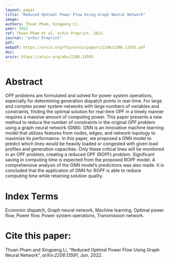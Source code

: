 ```yaml
---
layout: paper
title: "Reduced Optimal Power Flow Using Graph Neural Network"
image: 
authors: Thuan Pham, Xingpeng Li.
year: 2022
ref: Thuan Pham et al, arXiv Preprint, 2022.
journal: "arXiv Preprint"
pdf: 
webpdf: https://arxiv.org/ftp/arxiv/papers/2206/2206.13591.pdf
doi: 
arxiv: https://arxiv.org/abs/2206.13591
---
```


# Abstract
OPF problems are formulated and solved for power system operations, especially for determining generation dispatch points in real-time. For large and complex power system networks with large numbers of variables and constraints, finding the optimal solution for real-time OPF in a timely manner requires a massive amount of computing power. This paper presents a new method to reduce the number of constraints in the original OPF problem using a graph neural network (GNN). GNN is an innovative machine learning model that utilizes features from nodes, edges, and network topology to maximize its performance. In this paper, we proposed a GNN model to predict which lines would be heavily loaded or congested with given load profiles and generation capacities. Only these critical lines will be monitored in an OPF problem, creating a reduced OPF (ROPF) problem. Significant saving in computing time is expected from the proposed ROPF model. A comprehensive analysis of the GNN model’s predictions was also made. It is concluded that the application of GNN for ROPF is able to reduce computing time while retaining solution quality.

# Index Terms
Economic dispatch, Graph neural network, Machine learning, Optimal power flow, Power flow, Power system operations, Transmission network.

# Cite this paper:
Thuan Pham and Xingpeng Li, "Reduced Optimal Power Flow Using Graph Neural Network", *arXiv:2206.13591*, Jun. 2022.
